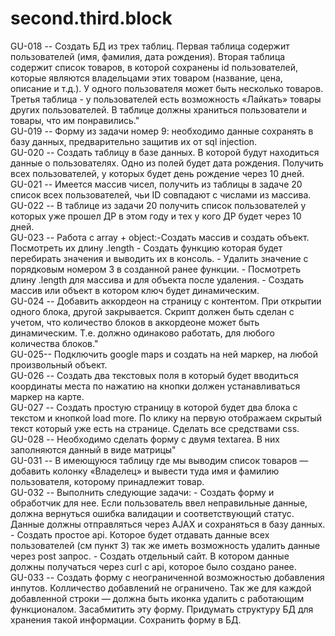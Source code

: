 # second.third.block
GU-018 -- Создать БД из трех таблиц. Первая таблица содержит пользователей (имя, фамилия, дата рождения). Вторая таблица содержит список товаров, в которой сохранены id пользователей, которые являются владельцами этих товаром (название, цена, описание и т.д.). У одного пользователя может быть несколько товаров. Третья таблица - у пользователей есть возможность «Лайкать» товары других пользователей. В таблице должны храниться пользователи и товары, что им понравились."<br>
GU-019 -- Форму из задачи номер 9: необходимо данные сохранять в базу данных, предварительно защитив их от sql injection.<br>
GU-020 -- Создать таблицу в базе данных. В которой будут находиться данные о пользователях. Одно из полей будет дата рождения. Получить всех пользователей, у которых будет день рождение через 10 дней.<br>
GU-021 -- Имеется массив чисел, получить из таблицы в задаче 20 список всех пользователей, чьи ID совпадают с числами из массива.<br>
GU-022 -- В таблице из задачи 20 получить список пользователей у которых уже прошел ДР в этом году и тех у кого ДР будет через 10 дней.<br>
GU-023 -- Работа с array + object:-Создать массив и создать объект. Посмотреть их длину .length - Создать функцию которая будет перебирать значения и выводить их в консоль. - Удалить значение с порядковым номером 3 в созданной ранее функции. - Посмотреть длину .length для массива и для объекта после удаления. - Создать массив или объект в котором ключ будет динамическим.<br>
GU-024 -- Добавить аккордеон на страницу с контентом. При открытии одного блока, другой закрывается. Скрипт должен быть сделан с учетом, что количество блоков в аккордеоне может быть динамическим. Т.е. должно одинаково работать, для любого количества блоков."<br>
GU-025-- Подключить google maps и создать на ней маркер, на любой произвольный объект.<br>
GU-026 -- Создать два текстовых поля в который будет вводиться координаты места по нажатию на кнопки должен устанавливаться маркер на карте.<br>
GU-027  -- Создать простую страницу в которой будет два блока с текстом и кнопкой load more.
По клику на первую отображаем скрытый текст который уже есть на странице. Сделать все средствами css. <br>
GU-028  --  Необходимо сделать форму с двумя textarea. В них заполняются данный в виде матрицы"<br>
GU-031 -- В имеющуюся таблицу где мы выводим список товаров — добавить колонку «Владелец» и вывести туда имя и фамилию пользователя, которому принадлежит товар.<br>
GU-032 -- Выполнить следующие задачи: - Создать форму и обработчик для нее. Если пользователь ввел неправильные данные, должна вернуться ошибка валидации и соответствующий статус. Данные должны отправляться через AJAX и сохраняться в базу данных. - Создать простое api. Которое будет отдавать данные всех пользователей (см пункт 3) так же иметь возможность удалить данные через post запрос. - Создать отдельный сайт. В котором данные должны получаться через curl с api, которое было создано ранее.<br>
GU-033 -- Создать форму с неограниченной возможностью добавления инпутов. Колличество добавлений не ограничено. Так же для каждой добавленной строки — должна быть иконка удалить с работающим функционалом. Засабмитить эту форму. Придумать структуру БД для хранения такой информации. Сохранить форму в БД.<br>
